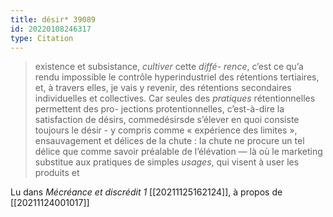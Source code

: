 ```yaml
---
title: désir* 39089
id: 20220108246317
type: Citation
---
```


> existence et subsistance, *cultiver* cette *diffé- rence*, c’est ce qu’a rendu impossible le contrôle hyperindustriel des rétentions tertiaires, et, à travers elles, je vais y revenir, des rétentions secondaires individuelles et collectives. Car seules des *pratiques* rétentionnelles permettent des pro- jections protentionnelles, c’est-à-dire la satisfaction de désirs, commedésirsde s’élever en quoi consiste toujours le désir - y compris comme « expérience des limites », ensauvagement et délices de la chute : la chute ne procure un tel délice que comme savoir préalable de l’élévation — là où le marketing substitue aux pratiques de simples *usages*, qui visent à user les produits et

Lu dans *Mécréance et discrédit 1* [[20211125162124]], à propos de [[20211124001017]]